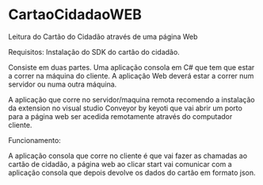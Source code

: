 # CartaoCidadaoWEB
Leitura do Cartão do Cidadão através de uma página Web


Requisitos: Instalação do SDK do cartão do cidadão. 

Consiste em duas partes. 
Uma aplicação consola em C# que tem que estar a correr na máquina do cliente. 
A aplicação Web deverá estar a correr num servidor ou numa outra máquina. 

A aplicação que corre no servidor/maquina remota recomendo a instalação da extension no visual studio Conveyor by keyoti que vai abrir um porto para a página web ser acedida remotamente através do computador cliente. 


Funcionamento: 

A aplicação consola que corre no cliente é que vai fazer as chamadas ao cartão de cidadão, a página web ao clicar start vai comunicar com a aplicação consola que depois devolve os dados do cartão em formato json. 
